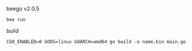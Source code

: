 beego v2.0.5 

```
bee run
```

build
```
CGO_ENABLED=0 GOOS=linux GOARCH=amd64 go build -o name.bin main.go
```
